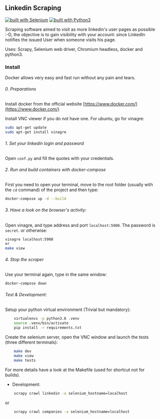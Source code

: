 ## Linkedin Scraping

[![built with Selenium](https://img.shields.io/badge/built%20with-Selenium-yellow.svg)](https://github.com/SeleniumHQ/selenium)
[![built with Python3](https://img.shields.io/badge/built%20with-Python3-red.svg)](https://www.python.org/)


Scraping software aimed to visit as more linkedin's user pages as possible :-D, the objective is to gain visibility with your account: since LinkedIn notifies the issued User when someone visits his page.

Uses: Scrapy, Selenium web driver, Chromium headless, docker and python3.



### Install
Docker allows very easy and fast run without any pain and tears.

###### 0. Preparations

Install docker from the official website [https://www.docker.com/](https://www.docker.com/)

Install VNC viewer if you do not have one. 
For ubuntu, go for vinagre:

```bash
sudo apt-get update
sudo apt-get install vinagre
```

###### 1. Set your linkedin login and password

Open `conf.py` and fill the quotes with your credentials.

###### 2. Run and build containers with docker-compose

First you need to open your terminal, move to the root folder (usually with the `cd` command) of the project and then type:

```bash
docker-compose up -d --build
```


###### 3. Have a look on the browser's activity:

Open vinagre, and type address and port `localhost:5900`. The password is `secret`.
or otherwise:
```bash
vinagre localhost:5900
or
make view
```

###### 4. Stop the scraper

Use your terminal again, type in the same window:
```bash
docker-compose down
```


###### Test & Development:
Setup your python virtual environment (Trivial but mandatory):
```bash
    virtualenvs -p python3.6 .venv
    source .venv/bin/activate
    pip install -r requirements.txt
```

Create the selenium server, open the VNC window and launch the tests (three different terminals):
```bash
    make dev
    make view
    make tests
```

For more details have a look at the Makefile (used for shortcut not for builds).

- Development:
```bash
    scrapy crawl linkedin -a selenium_hostname=localhost
```
or
```bash
    scrapy crawl companies -a selenium_hostname=localhost
```

